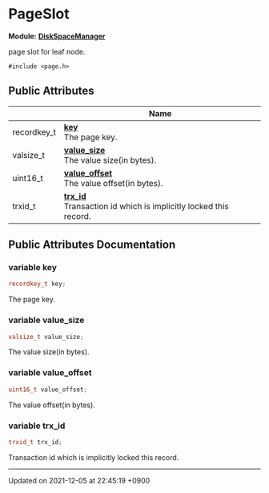 

# PageSlot

**Module:** **[DiskSpaceManager](/Modules/DiskSpaceManager)**



page slot for leaf node. 


`#include <page.h>`

## Public Attributes

|                | Name           |
| -------------- | -------------- |
| recordkey_t | **[key](/Classes/PageSlot#variable-key)** <br>The page key.  |
| valsize_t | **[value_size](/Classes/PageSlot#variable-value_size)** <br>The value size(in bytes).  |
| uint16_t | **[value_offset](/Classes/PageSlot#variable-value_offset)** <br>The value offset(in bytes).  |
| trxid_t | **[trx_id](/Classes/PageSlot#variable-trx_id)** <br>Transaction id which is implicitly locked this record.  |

## Public Attributes Documentation

### variable key

```cpp
recordkey_t key;
```

The page key. 

### variable value_size

```cpp
valsize_t value_size;
```

The value size(in bytes). 

### variable value_offset

```cpp
uint16_t value_offset;
```

The value offset(in bytes). 

### variable trx_id

```cpp
trxid_t trx_id;
```

Transaction id which is implicitly locked this record. 

-------------------------------

Updated on 2021-12-05 at 22:45:19 +0900